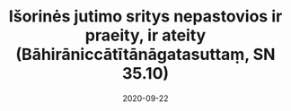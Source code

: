 ---
layout: page
title: 'Išorinės jutimo sritys nepastovios ir praeity, ir ateity (Bāhirāniccātītānāgatasuttaṃ, SN 35.10)'
category: susijusios suttos
index:  
    - Nepastovumas (anicca)
sortIndex: 35010
date: 2020-09-22
tags:  
    - Nepastovumas (anicca)
suttacentral: sn35.10
---